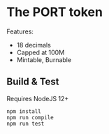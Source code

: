 # The PORT token

Features:

- 18 decimals
- Capped at 100M
- Mintable, Burnable


## Build & Test

Requires NodeJS 12+

```
npm install
npm run compile
npm run test
```
